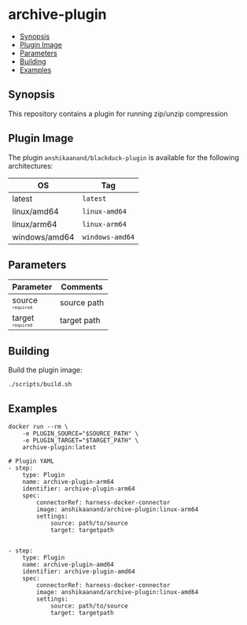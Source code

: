 # archive-plugin

- [Synopsis](#Synopsis)
- [Plugin Image](#Plugin-Image)
- [Parameters](#Parameters)
- [Building](#building)
- [Examples](#Examples)


## Synopsis

This repository contains a plugin for running zip/unzip compression

## Plugin Image

The plugin `anshikaanand/blackduck-plugin` is available for the following architectures:

| OS            | Tag             |
|---------------|-----------------|
| latest        | `latest`        |
| linux/amd64   | `linux-amd64`   |
| linux/arm64   | `linux-arm64`   |
| windows/amd64 | `windows-amd64` |


## Parameters

| Parameter                                                   | Comments    |
|:------------------------------------------------------------|-------------|
| source <span style="font-size: 10px"><br/>`required`</span> | source path |
| target <span style="font-size: 10px"><br/>`required`</span> | target path |


## Building

Build the plugin image:

```text
./scripts/build.sh
```

## Examples

```
docker run --rm \
    -e PLUGIN_SOURCE="$SOURCE_PATH" \
    -e PLUGIN_TARGET="$TARGET_PATH" \
    archive-plugin:latest

```

```
# Plugin YAML
- step:
    type: Plugin
    name: archive-plugin-arm64
    identifier: archive-plugin-arm64
    spec:
        connectorRef: harness-docker-connector
        image: anshikaanand/archive-plugin:linux-arm64
        settings:
            source: path/to/source
            target: targetpath
       

- step:
    type: Plugin
    name: archive-plugin-amd64
    identifier: archive-plugin-amd64
    spec:
        connectorRef: harness-docker-connector
        image: anshikaanand/archive-plugin:linux-amd64
        settings:
            source: path/to/source
            target: targetpath